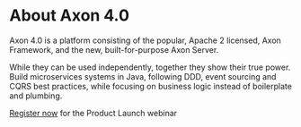 # About Axon 4.0

Axon 4.0 is a platform consisting of the popular, Apache 2 licensed, Axon Framework, and the new, built-for-purpose Axon Server.

While they can be used independently, together they show their true power. Build microservices systems in Java, following DDD, event sourcing and CQRS best practices, while focusing on business logic instead of boilerplate and plumbing.

[Register now](https://register.gotowebinar.com/register/8638441040424418050) for the Product Launch webinar